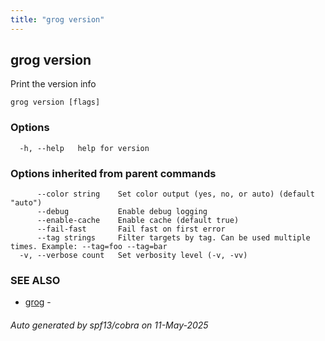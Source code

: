 ```yaml
---
title: "grog version"
---
```


## grog version

Print the version info

```
grog version [flags]
```

### Options

```
  -h, --help   help for version
```

### Options inherited from parent commands

```
      --color string    Set color output (yes, no, or auto) (default "auto")
      --debug           Enable debug logging
      --enable-cache    Enable cache (default true)
      --fail-fast       Fail fast on first error
      --tag strings     Filter targets by tag. Can be used multiple times. Example: --tag=foo --tag=bar
  -v, --verbose count   Set verbosity level (-v, -vv)
```

### SEE ALSO

- [grog](/reference/cli/grog/) -

###### Auto generated by spf13/cobra on 11-May-2025
